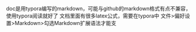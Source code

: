 doc是用typora编写的markdown，可能与github的markdown格式有点不兼容，使用typora阅读就好了
文档里面有很多latex公式，需要在typora中 文件>偏好设置>Markdown>勾选Markdown扩展语法才能支
